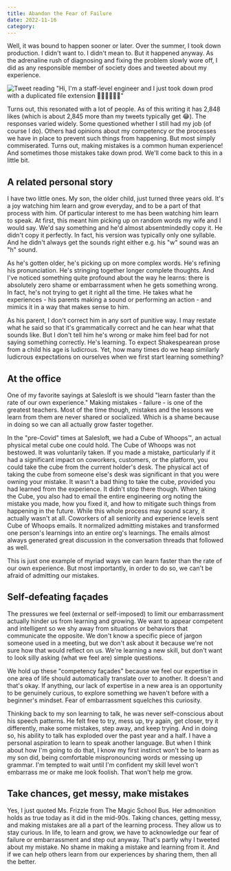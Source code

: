 ```yaml
---
title: Abandon the Fear of Failure
date: 2022-11-16
category:
---
```


Well, it was bound to happen sooner or later. Over the summer, I took down production. I didn't want to. I didn't mean to. But it happened anyway. As the adrenaline rush of diagnosing and fixing the problem slowly wore off, I did as any responsible member of society does and tweeted about my experience.

![Tweet reading "Hi, I'm a staff-level engineer and I just took down prod with a duplicated file extension 🤦‍♂️🤦‍♂️🤦‍♂️"](/posts/took-down-production-tweet.png 'Oops')<!--rehype:style=width:500px;-->

Turns out, this resonated with a lot of people. As of this writing it has 2,848 likes (which is about 2,845 more than my tweets typically get 😂). The responses varied widely. Some questioned whether I still had my job (of course I do). Others had opinions about my competency or the processes we have in place to prevent such things from happening. But most simply commiserated. Turns out, making mistakes is a common human experience! And sometimes those mistakes take down prod. We'll come back to this in a little bit.

## A related personal story

I have two little ones. My son, the older child, just turned three years old. It's a joy watching him learn and grow everyday, and to be a part of that process with him. Of particular interest to me has been watching him learn to speak. At first, this meant him picking up on random words my wife and I would say. We'd say something and he'd almost absentmindedly copy it. He didn't copy it perfectly. In fact, his version was typically only one syllable. And he didn't always get the sounds right either e.g. his "w" sound was an "h" sound.

As he's gotten older, he's picking up on more complex words. He's refining his pronunciation. He's stringing together longer complete thoughts. And I've noticed something quite profound about the way he learns: there is absolutely zero shame or embarrassment when he gets something wrong. In fact, he's not trying to get it right all the time. He takes what he experiences - his parents making a sound or performing an action - and mimics it in a way that makes sense to him.

As his parent, I don't correct him in any sort of punitive way. I may restate what he said so that it's grammatically correct and he can hear what that sounds like. But I don't tell him he's wrong or make him feel bad for not saying something correctly. He's learning. To expect Shakespearean prose from a child his age is ludicrous. Yet, how many times do we heap similarly ludicrous expectations on ourselves when we first start learning something?

## At the office

One of my favorite sayings at Salesloft is we should "learn faster than the rate of our own experience." Making mistakes - failure - is one of the greatest teachers. Most of the time though, mistakes and the lessons we learn from them are never shared or socialized. Which is a shame because in doing so we can all actually grow faster together.

In the "pre-Covid" times at Salesloft, we had a Cube of Whoops™, an actual physical metal cube one could hold. The Cube of Whoops was not bestowed. It was voluntarily taken. If you made a mistake, particularly if it had a significant impact on coworkers, customers, or the platform, you could take the cube from the current holder's desk. The physical act of taking the cube from someone else's desk was significant in that you were owning your mistake. It wasn't a bad thing to take the cube, provided you had learned from the experience. It didn't stop there though. When taking the Cube, you also had to email the entire engineering org noting the mistake you made, how you fixed it, and how to mitigate such things from happening in the future. While this whole process may sound scary, it actually wasn't at all. Coworkers of all seniority and experience levels sent Cube of Whoops emails. It normalized admitting mistakes and transformed one person's learnings into an entire org's learnings. The emails almost always generated great discussion in the conversation threads that followed as well.

This is just one example of myriad ways we can learn faster than the rate of our own experience. But most importantly, in order to do so, we can't be afraid of admitting our mistakes.

## Self-defeating façades

The pressures we feel (external or self-imposed) to limit our embarrassment actually hinder us from learning and growing. We want to appear competent and intelligent so we shy away from situations or behaviors that communicate the opposite. We don't know a specific piece of jargon someone used in a meeting, but we don't ask about it because we're not sure how that would reflect on us. We're learning a new skill, but don't want to look silly asking (what we feel are) simple questions.

We hold up these "competency façades" because we feel our expertise in one area of life should automatically translate over to another. It doesn't and that's okay. If anything, our lack of expertise in a new area is an opportunity to be genuinely curious, to explore something we haven't before with a beginner's mindset. Fear of embarrassment squelches this curiosity.

Thinking back to my son learning to talk, he was never self-conscious about his speech patterns. He felt free to try, mess up, try again, get closer, try it differently, make some mistakes, step away, and keep trying. And in doing so, his ability to talk has exploded over the past year and a half. I have a personal aspiration to learn to speak another language. But when I think about how I'm going to do that, I know my first instinct won't be to learn as my son did, being comfortable mispronouncing words or messing up grammar. I'm tempted to wait until I'm confident my skill level won't embarrass me or make me look foolish. That won't help me grow.

## Take chances, get messy, make mistakes

Yes, I just quoted Ms. Frizzle from The Magic School Bus. Her admonition holds as true today as it did in the mid-90s. Taking chances, getting messy, and making mistakes are all a part of the learning process. They allow us to stay curious. In life, to learn and grow, we have to acknowledge our fear of failure or embarrassment and step out anyway. That's partly why I tweeted about my mistake. No shame in making a mistake and learning from it. And if we can help others learn from our experiences by sharing them, then all the better.
